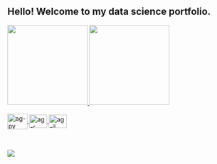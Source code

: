 ## Hello! Welcome to my data science portfolio.
<div>
 <a href="https://github.com/augusto-gontijo">
 <img height="180em" src="https://github-readme-stats.vercel.app/api?username=augusto-gontijo&show_icons=true&theme=dark"/>
 <img height="180em" src="https://github-readme-stats.vercel.app/api/top-langs/?username=augusto-gontijo&theme=dark&langs_count=7&card_width=350&layout=compact"/>
</div>
   
<div style="display: inline_block"><br>  
  <img align="center" alt="ag-py" height="35" width="45" src="https://cdn.jsdelivr.net/gh/devicons/devicon/icons/python/python-original.svg">
  <img align="center" alt="ag-r" height="30" width="40" src="https://cdn.jsdelivr.net/gh/devicons/devicon/icons/rstudio/rstudio-original.svg"> 
  <img align="center" alt="ag-jl" height="30" width="40" src="https://cdn.jsdelivr.net/gh/devicons/devicon/icons/julia/julia-original.svg">     
</div>
  
##
  
<div style="display: inline_block"><br>  
   <a href="https://www.linkedin.com/in/augusto-gontijo/?locale=en_US" targe="_blank"><img src="https://img.shields.io/badge/LinkedIn-0077B5?style=for-the-badge&logo=linkedin&logoColor=white" target="_blank"></a>     
</div>

